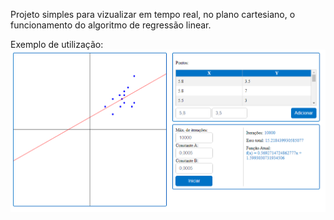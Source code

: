 Projeto simples para vizualizar em tempo real, no plano cartesiano, o funcionamento do algoritmo de regressão linear.

Exemplo de utilização:
![Exemplo 1](exemplo.PNG)